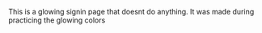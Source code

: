 This is a glowing signin page that doesnt do anything. It was made during practicing the glowing colors
